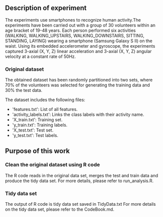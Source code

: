 ## Description of experiment
The experiments use smartphones to recognize human activity.The experiments have been carried out with a group of 30 volunteers within an age bracket of 19-48 years. Each person performed six activities (WALKING, WALKING_UPSTAIRS, WALKING_DOWNSTAIRS, SITTING, STANDING, LAYING) wearing a smartphone (Samsung Galaxy S II) on the waist. Using its embedded accelerometer and gyroscope, the experiments captured 3-axial (X, Y, Z) linear acceleration and 3-axial (X, Y, Z) angular velocity at a constant rate of 50Hz. 

### Original dataset
The obtained dataset has been randomly partitioned into two sets, where 70% of the volunteers was selected for generating the training data and 30% the test data.

The dataset includes the following files:

- 'features.txt': List of all features.
- 'activity_labels.txt': Links the class labels with their activity name.
- 'X_train.txt': Training set.
- 'y_train.txt': Training labels.
- 'X_test.txt': Test set.
- 'y_test.txt': Test labels.


## Purpose of this work

### Clean the original dataset using R code

The R code reads in the original data set, merges the test and train data and produce the tidy data set. For more details, please refer to run_analysis.R.

### Tidy data set
The output of R code is tidy data set saved in TidyData.txt For more details on the tidy data set, please refer to the CodeBook.md.



